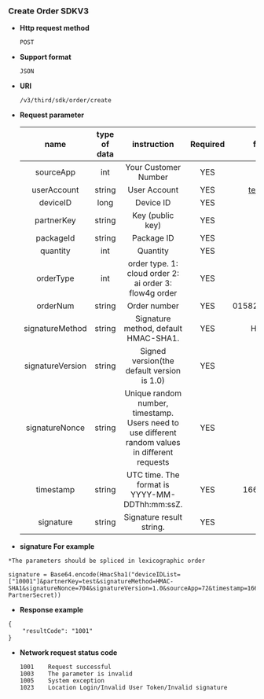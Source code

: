 ### Create Order SDKV3

- **Http request method**
  
    ```
    POST
    ```
    
- **Support format**
  
    ```
    JSON
    ```
    
- **URI**
  
    ```
    /v3/third/sdk/order/create
    ```
    
- **Request parameter**

   |       name       | type of data |                         instruction                          | Required |  for example  |
   | :--------------: | :----------: | :----------------------------------------------------------: | :------: | :-----------: |
   |    sourceApp     |     int      |                     Your Customer Number                     |   YES    |      72       |
   |   userAccount    |    string    |                         User Account                         |   YES    | test@123.com  |
   |     deviceID     |     long     |                          Device ID                           |   YES    |     10001     |
   |    partnerKey    |    string    |                       Key (public key)                       |   YES    |               |
   |    packageId     |    string    |                          Package ID                          |   YES    |               |
   |     quantity     |     int      |                           Quantity                           |   YES    |       1       |
   |     orderType    |     int      | order type. 1: cloud order 2: ai order 3: flow4g order       |   YES    | 1 or 2 or 3   |
   |     orderNum     |    string    |                          Order number                        |   YES    |01582572KS0209053 |
   | signatureMethod  |    string    |             Signature method, default HMAC-SHA1.             |   YES    |   HMAC-SHA1   |
   | signatureVersion |    string    |          Signed version(the default version is 1.0)          |   YES    |      1.0      |
   |  signatureNonce  |    string    | Unique random number, timestamp. Users need to use different random values in different requests |   YES    |      704      |
   |    timestamp     |    string    |        UTC time. The format is YYYY-MM-DDThh:mm:ssZ.         |   YES    | 1667476374574 |
   |    signature     |    string    |                   Signature result string.                   |   YES    |               |
   
- **signature For example**

```
*The parameters should be spliced in lexicographic order

signature = Base64.encode(HmacSha1("deviceIDList=["10001"]&partnerKey=test&signatureMethod=HMAC-SHA1&signatureNonce=704&signatureVersion=1.0&sourceApp=72&timestamp=1667476374574", PartnerSecret))
```

- **Response example**

```
{
	"resultCode": "1001"
}
```
- **Network request status code**

  ```
  1001    Request successful
  1003    The parameter is invalid
  1005    System exception
  1023    Location Login/Invalid User Token/Invalid signature
  ```